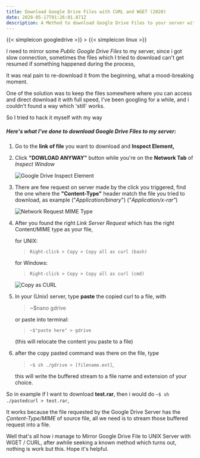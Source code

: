 ```yaml
---
title: Download Google Drive Files with CURL and WGET (2020)
date: 2020-05-17T01:26:01.871Z
description: A Method to download Google Drive Files to your server with WGET / CURL
---
```

{{< simpleicon googledrive >}} > {{< simpleicon linux >}} 

I need to mirror some *Public Google Drive Files* to my server, since i got slow connection, sometimes the files which I tried to download can't get resumed if something happened during the process, 

It was real pain to re-download it from the beginning, what a mood-breaking moment.

One of the solution was to keep the files somewhere where you can access and direct download it with full speed, I've been googling for a while, and i couldn't found a way which 'still' works.

So I tried to hack it myself with my way

##### Here's what I've done to download Google Drive Files to my server:

1. Go to the **link of file** you want to download and **Inspect Element,**
2. Click **"DOWLOAD ANYWAY"** button while you're on the **Network Tab** of *Inspect Window*

   ![Google Drive Inspect Element](/img/gdrive1.png "https://drive.google.com/u/0/uc?id=[FILE_ID]&export=download")
3. There are few request on server made by the click you triggered, find the one where the **"Content-Type"** header match the file you tried to download, as example ("*Application/binary*") ("*Application/x-rar"*)

   ![Network Request MIME Type](/img/gdrive2.png "Server Request of the file")
4. After you found the right *Link Server Request* which has the right Content/MIME type as your file, 

   for UNIX:

   > `Right-click > Copy > Copy all as curl (bash)`

   for Windows:

   > `Right-click > Copy > Copy all as curl (cmd)`

   ![Copy as CURL](/img/gdrive3.png "You can even copy as NodeJS fetch")
5. In your (Unix) server, type **paste** the copied curl to a file, with 

   > ~$nano gdrive 

   or paste into terminal:

   > `~$"paste here" > gdrive` 

   (this will relocate the content you paste to a file) 
6. after the copy pasted command was there on the file, type 

   > `~$ sh ./gdrive > [filename.ext]`, 

   this will write the buffered stream to a file name and extension of your choice.



So in example if I want to download **test.rar**, then i would do `~$ sh ./pastedcurl > test.rar`, 

It works because the file requested by the Google Drive Server has the *Çontent-Type/MIME* of source file, all we need is to stream those buffered request into a file.

Well that's all how i manage to Mirror Google Drive File to UNIX Server with WGET / CURL, after awhile seeking a known method which turns out, nothing is work but this. Hope it's helpful.